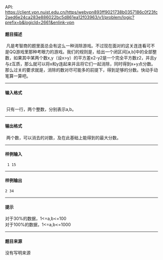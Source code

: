 API: https://client.vpn.nuist.edu.cn/https/webvpn893ff9021738b0357186c0f23fc2aed6e24ca283e886022bc5d861ea12f03963/v1/problem/logic?prefix=b&logicId=2661&enlink-vpn

#### 题目描述

 凡是考智商的题里面总会有这么一种消除游戏。不过现在面对的这关连连看可不是QQ游戏里那种考眼力的游戏。我们的规则是，给出一个闭区间\[a,b\]中的全部整数，如果其中某两个数x,y（设x>y）的平方差x2-y2是一个完全平方数z2，并且y与z互质，那么就可以将x和y连起来并且将它们一起消除，同时得到x+y点分数。那么过关的要求就是，消除的数对尽可能多的前提下，得到足够的分数。快动手动笔算一算吧。  

---

#### 输入格式

          
 只有一行，两个整数，分别表示a,b。  

---

#### 输出格式

 两个数，可以消去的对数，及在此基础上能得到的最大分数。  

---

#### 样例输入
```
 1 15

```

---

#### 样例输出
```
2 34

```

---

#### 提示

对于30%的数据，1<=a,b<=100  
对于100%的数据，1<=a,b<=1000  

---

#### 题目来源

没有写明来源